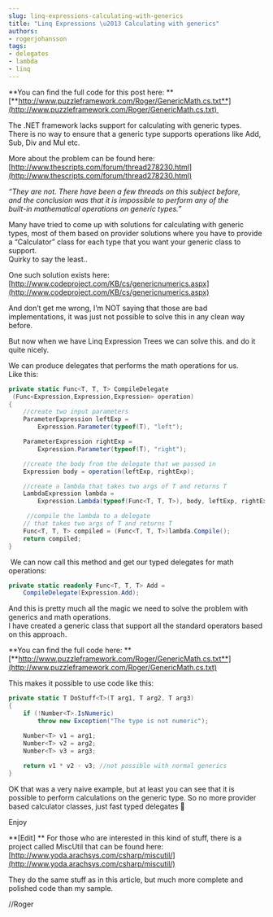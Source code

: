 ```yaml
---
slug: linq-expressions-calculating-with-generics
title: "Linq Expressions \u2013 Calculating with generics"
authors:
- rogerjohansson
tags:
- delegates
- lambda
- linq
---
```

**You can find the full code for this post here:  **
[**http://www.puzzleframework.com/Roger/GenericMath.cs.txt**](http://www.puzzleframework.com/Roger/GenericMath.cs.txt) 

<!-- truncate -->

The .NET framework lacks support for calculating with generic types.  
There is no way to ensure that a generic type supports operations like Add, Sub, Div and Mul etc.

More about the problem can be found here:  
[http://www.thescripts.com/forum/thread278230.html](http://www.thescripts.com/forum/thread278230.html)

*“They are not. There have been a few threads on this subject before,  
and the conclusion was that it is impossible to perform any of the  
built-in mathematical operations on generic types.”*

Many have tried to come up with solutions for calculating with generic types, most of them based on provider solutions where you have to provide a “Calculator” class for each type that you want your generic class to support.  
Quirky to say the least..

One such solution exists here: [http://www.codeproject.com/KB/cs/genericnumerics.aspx](http://www.codeproject.com/KB/cs/genericnumerics.aspx)

And don’t get me wrong, I’m NOT saying that those are bad implementations, it was just not possible to solve this in any clean way before.

But now when we have Linq Expression Trees we can solve this. and do it quite nicely.

We can produce delegates that performs the math operations for us.  
Like this:

```csharp
private static Func<T, T, T> CompileDelegate
 (Func<Expression,Expression,Expression> operation)
{
    //create two input parameters
    ParameterExpression leftExp =
        Expression.Parameter(typeof(T), "left");

    ParameterExpression rightExp =
        Expression.Parameter(typeof(T), "right");

    //create the body from the delegate that we passed in
    Expression body = operation(leftExp, rightExp);

    //create a lambda that takes two args of T and returns T 
    LambdaExpression lambda =
        Expression.Lambda(typeof(Func<T, T, T>), body, leftExp, rightExp);

     //compile the lambda to a delegate 
    // that takes two args of T and returns T 
    Func<T, T, T> compiled = (Func<T, T, T>)lambda.Compile(); 
    return compiled; 
}
```

 We can now call this method and get our typed delegates for math operations:

```csharp
private static readonly Func<T, T, T> Add =
    CompileDelegate(Expression.Add);
```

And this is pretty much all the magic we need to solve the problem with generics and math operations.  
I have created a generic class that support all the standard operators based on this approach.

**You can find the full code here:  **
[**http://www.puzzleframework.com/Roger/GenericMath.cs.txt**](http://www.puzzleframework.com/Roger/GenericMath.cs.txt)

This makes it possible to use code like this:

```csharp
private static T DoStuff<T>(T arg1, T arg2, T arg3)
{
    if (!Number<T>.IsNumeric) 
        throw new Exception("The type is not numeric");       

    Number<T> v1 = arg1; 
    Number<T> v2 = arg2; 
    Number<T> v3 = arg3; 
         
    return v1 * v2 - v3; //not possible with normal generics
}
```

OK that was a very naive example, but at least you can see that it is possible to perform calculations on the generic type.
So no more provider based calculator classes, just fast typed delegates 🙂

Enjoy

**\[Edit\]  **
For those who are interested in this kind of stuff, there is a project called MiscUtil that can be found here:  
[http://www.yoda.arachsys.com/csharp/miscutil/](http://www.yoda.arachsys.com/csharp/miscutil/)

They do the same stuff as in this article, but much more complete and polished code than my sample.

//Roger
